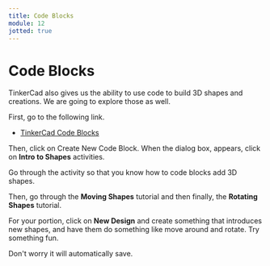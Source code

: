 ```yaml
---
title: Code Blocks
module: 12
jotted: true
---
```


# Code Blocks

<!--<iframe width="560" height="315" src="https://www.youtube.com/embed/ZwYFdU3lHSo" frameborder="0" allow="accelerometer; autoplay; encrypted-media; gyroscope; picture-in-picture" allowfullscreen></iframe>
-->

TinkerCad also gives us the ability to use code to build 3D shapes and creations.  We are going to explore those as well. 

First, go to the following link.

* [TinkerCad Code Blocks](https://www.tinkercad.com/dashboard?type=codeblocks&collection=designs)

Then, click on Create New Code Block.  When the dialog box, appears, click on **Intro to Shapes** activities.

Go through the activity so that you know how to code blocks add 3D shapes.

Then, go through the **Moving Shapes** tutorial and then finally, the **Rotating Shapes** tutorial.

For your portion, click on **New Design** and create something that introduces new shapes, and have them do something like move around and rotate.  Try something fun.

Don't worry it will automatically save.
